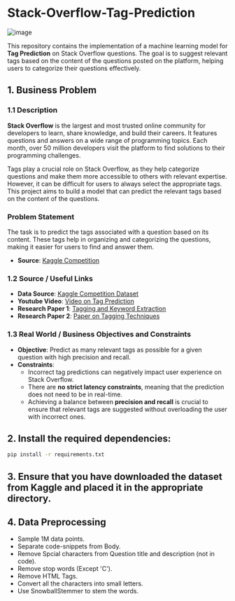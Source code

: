 # Stack-Overflow-Tag-Prediction

![image](https://github.com/user-attachments/assets/5e09908b-fa3a-474b-b638-816e4d602a0e)

This repository contains the implementation of a machine learning model for **Tag Prediction** on Stack Overflow questions. The goal is to suggest relevant tags based on the content of the questions posted on the platform, helping users to categorize their questions effectively.

## 1. Business Problem

### 1.1 Description

**Stack Overflow** is the largest and most trusted online community for developers to learn, share knowledge, and build their careers. It features questions and answers on a wide range of programming topics. Each month, over 50 million developers visit the platform to find solutions to their programming challenges.

Tags play a crucial role on Stack Overflow, as they help categorize questions and make them more accessible to others with relevant expertise. However, it can be difficult for users to always select the appropriate tags. This project aims to build a model that can predict the relevant tags based on the content of the questions.

### Problem Statement

The task is to predict the tags associated with a question based on its content. These tags help in organizing and categorizing the questions, making it easier for users to find and answer them.

- **Source**: [Kaggle Competition](https://www.kaggle.com/c/facebook-recruiting-iii-keyword-extraction/)

### 1.2 Source / Useful Links

- **Data Source**: [Kaggle Competition Dataset](https://www.kaggle.com/c/facebook-recruiting-iii-keyword-extraction/data)
- **Youtube Video**: [Video on Tag Prediction](https://youtu.be/nNDqbUhtIRg)
- **Research Paper 1**: [Tagging and Keyword Extraction](https://www.microsoft.com/en-us/research/wp-content/uploads/2016/02/tagging-1.pdf)
- **Research Paper 2**: [Paper on Tagging Techniques](https://dl.acm.org/citation.cfm?id=2660970&dl=ACM&coll=DL)

### 1.3 Real World / Business Objectives and Constraints

- **Objective**: Predict as many relevant tags as possible for a given question with high precision and recall.
- **Constraints**:
  - Incorrect tag predictions can negatively impact user experience on Stack Overflow.
  - There are **no strict latency constraints**, meaning that the prediction does not need to be in real-time.
  - Achieving a balance between **precision and recall** is crucial to ensure that relevant tags are suggested without overloading the user with incorrect ones.

## 2. Install the required dependencies:
   ```bash
   pip install -r requirements.txt
   ```

## 3. Ensure that you have downloaded the dataset from Kaggle and placed it in the appropriate directory.

## 4. Data Preprocessing
  - Sample 1M data points.
  - Separate code-snippets from Body.
  - Remove Spcial characters from Question title and description (not in code).
  - Remove stop words (Except 'C').
  - Remove HTML Tags.
  - Convert all the characters into small letters.
  - Use SnowballStemmer to stem the words.
